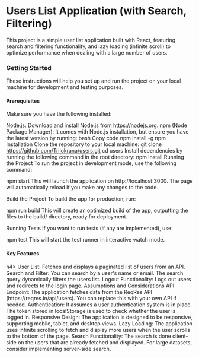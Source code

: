 <h1>Users List Application (with Search, Filtering)</h1>
This project is a simple user list application built with React, featuring search and filtering functionality, and lazy loading (infinite scroll) to optimize performance when dealing with a large number of users.

<h3>Getting Started</h3>
These instructions will help you set up and run the project on your local machine for development and testing purposes.

<h4>Prerequisites</h4>
Make sure you have the following installed:

Node.js: Download and install Node.js from https://nodejs.org.
npm (Node Package Manager): It comes with Node.js installation, but ensure you have the latest version by running:
bash
Copy code
npm install -g npm
Installation
Clone the repository to your local machine:
git clone https://github.com/Trilokrana/users.git
cd users
Install dependencies by running the following command in the root directory:
npm install
Running the Project
To run the project in development mode, use the following command:

npm start
This will launch the application on http://localhost:3000. The page will automatically reload if you make any changes to the code.

Build the Project
To build the app for production, run:

npm run build
This will create an optimized build of the app, outputting the files to the build/ directory, ready for deployment.

Running Tests
If you want to run tests (if any are implemented), use:


npm test
This will start the test runner in interactive watch mode.

<h4>Key Features</h4>h4>
User List: Fetches and displays a paginated list of users from an API.
Search and Filter: You can search by a user's name or email. The search query dynamically filters the users list.
Logout Functionality: Logs out users and redirects to the login page.
Assumptions and Considerations
API Endpoint: The application fetches data from the ReqRes API (https://reqres.in/api/users). You can replace this with your own API if needed.
Authentication: It assumes a user authentication system is in place. The token stored in localStorage is used to check whether the user is logged in.
Responsive Design: The application is designed to be responsive, supporting mobile, tablet, and desktop views.
Lazy Loading: The application uses infinite scrolling to fetch and display more users when the user scrolls to the bottom of the page.
Search Functionality: The search is done client-side on the users that are already fetched and displayed. For large datasets, consider implementing server-side search.

